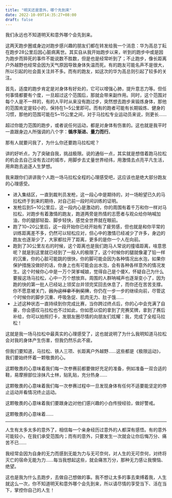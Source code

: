 ```yaml
---
title: "明天还是意外，哪个先到来"
date: 2022-10-09T14:35:27+08:00
draft: false
---
```


我们永远也不知道明天和意外哪个会先到来。

这两天跑步圈或身边对跑步感兴趣的朋友们都在转发给我一个消息：华为高总丁耘在跑步28公里后因心脏病离世。其实自从我开始跑步以来，听到的跑步中或是因为跑步而猝死的事件不能说数不胜数，但是也是经常听到了；不止跑步，像长距离户外越野也经常会因为天气原因导致身体失温而死。有的跑友可能名声不是很大，所以引起的社会面关注并不多。而有的跑友，如这次的华为高总则引起了较多的关注。

首先，适度的跑步肯定是对身体有好处的，它可以增强心肺，提升意志力等。但任何事情都要有个度，一旦超过这个范围后，那就会带来副作用。同时，这个范围对每个人是不一样的，有的人平时从来没有跑过步，突然想去跑步来锻炼身体，那他的范围肯定是较小的，保持在1~5公里即可。而有的跑者可能有长期锻炼、健身的习惯，那他的范围可能在5~15公里之间，对于马拉松专业运动员来说，则更长……

超过你能力范围的跑步，或者说任何运动，都是对身体有伤害的。这也就是我平时一直跟身边人所强调的八个字：**循序渐进、量力而行**。

那有人就要问我了，为什么你还要跑马拉松呢？

讲的好听点，为了突破自我，挑战极限。说的通俗一点，其实就是想借着跑马拉松的机会去自己没有去过的城市，用脚步去丈量世界经纬，用激情去点亮平凡生活，用奔跑去追逐人生梦想。

我来跟你们讲讲我个人跑一场马拉松全程的心理感受吧，这应该也是绝大部分跑友的心理感受。

+ 进入集结区，一直到裁判员发枪，这一段心中是期待的，对一场盼望已久的马拉松终于到来的期待，对自己前一段时间训练的证明。
+ 发枪后到5~10公里后，这一段内心是激动的，你的周围有着千万和你一样对马拉松，对跑步有着激情的跑友，跑道两旁是热情的志愿者与观众给你呐喊加油，你的腿部轻盈、脚步轻快，感觉全世界就在眼前。
+ 跑了10~20公里后，这一段开始你已经开始有了疲劳感，但也就是和你平常的训练距离差不多，仍然可以轻松应对，但心中的激情已经减少了许多，身边的跑友也逐渐少了，大家都拉开了距离，更多的是你一个人在向前。
+ 跑到了30公里左右的时候，这个距离也是我们跑马人常说的撞墙距离，啥意思呢？就是到这里就已经到了一般人的极限了，这个时候你的腿就像灌了铅一样的沉重，你的心脏可能跳的很快，你的脚可能会因为各种情况出水泡，如果你保护措施没做好的话，你身上也有可能会出水泡，会有各种各样意外的情况发生。这个时候你心中是一万个哭爹喊娘，觉得自己是个傻X，怀疑自己为什么要报这场马拉松，心中一万个想放弃。周围的人群呐喊声也逐渐变小了，因为跑的快的第一批人已经站上领奖台并领完奖回去休息了，而你还在苦苦支撑。你不愿意被关门，~~因为这样拿不到奖牌~~，你仍在一步一步的继续向前，尽管这个时候你的脚步沉重、呼吸急促、肌肉无力、肚子饿……
+ 上述这种状态一直持续到你完成比赛，当你跨过终点后，你的心中会充满了自豪，你会感叹马拉松也不过如此，你如愿以偿的拿到了完赛奖牌，拿到了赛后补给，你可以拍照打卡，发朋友圈尽情的向朋友们炫耀：我，完成了全程马拉松！

这就是我一场马拉松中最真实的心理感受了，这也就说明了为什么我明知道马拉松会对我的身体产生伤害，但我仍然乐此不疲。

但我们要知道，马拉松、铁人三项、长距离户外越野……这些都是《极限运动》，我们要始终怀着一颗敬畏的心。

这颗敬畏的心意味着我们每一次参赛前都要做好充足的准备，例如准备一双合适的鞋，易摩擦部位涂抹凡士林，贴乳贴，充分热身……

这颗敬畏的心意味着我们每一次参赛过程中一旦发现身体有任何不适要能坚定的停止运动并看情况终止运动。

这颗敬畏的心意味着我们要跟身边对他们感兴趣的小白传授经验，做好警戒。

这颗敬畏的心意味着……

---

人生有太多太多的意外了，相信每一个亲身经历过意外的人都深有感悟。有的意外可能较小，在我们承受范围内；而有的意外，只要发生一次就会让你后悔万分、痛苦不已……

我经常会因为自身的无力而感到无能为力与无可奈何，对人生的无可奈何，对终将灭亡的宿命无能为力……每当我想起这些，就会痛苦万分，那种无力感让我懊恼、绝望。

这也是我为什么去跑步，去做自己想做的事。我不想让太多的事去束缚着我，人生就这么一次，你不知道明天和意外哪个会先到来，所以请尽情的享受当下、活在当下，掌控你自己的人生！
